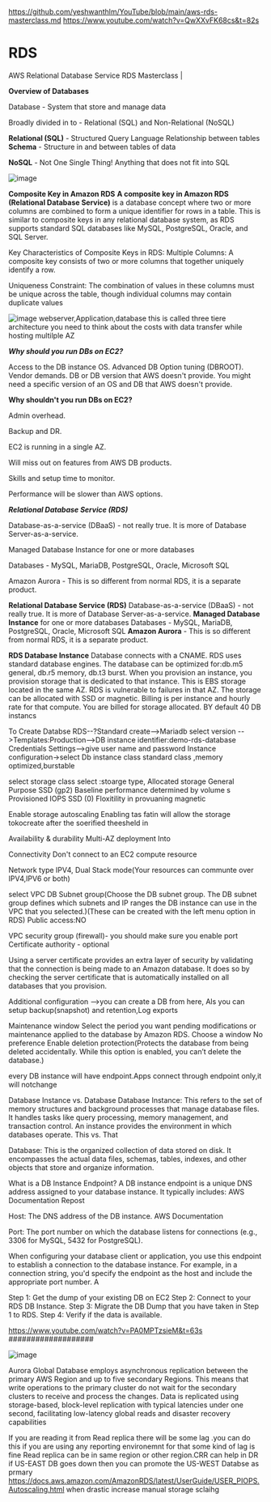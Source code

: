 https://github.com/yeshwanthlm/YouTube/blob/main/aws-rds-masterclass.md
https://www.youtube.com/watch?v=QwXXvFK68cs&t=82s

# RDS

AWS Relational Database Service RDS Masterclass |


**Overview of Databases**


Database - System that store and manage data

Broadly divided in to - Relational (SQL) and Non-Relational (NoSQL)

**Relational (SQL)** - Structured Query Language Relationship between tables
    **Schema** - Structure in and between tables of data

**NoSQL** - Not One Single Thing!
Anything that does not fit into SQL

![image](https://github.com/user-attachments/assets/1e2b43dd-4db8-4743-96f9-4229b790cdef)




**Composite Key in Amazon RDS**
**A composite key in Amazon RDS (Relational Database Service)** is a database concept where two or more columns are combined to form a unique identifier for rows in a table. This is similar to composite keys in any relational database system, as RDS supports standard SQL databases like MySQL, PostgreSQL, Oracle, and SQL Server.

Key Characteristics of Composite Keys in RDS:
  Multiple Columns: A composite key consists of two or more columns that together uniquely identify a row.

Uniqueness Constraint: The combination of values in these columns must be unique across the table, though individual columns may contain duplicate values


![image](https://github.com/user-attachments/assets/21ef0214-0c10-4790-b1aa-a50dd14df36e)
webserver,Application,database this is called three tiere architecture
you  need to think about the costs with data transfer while hosting multilple AZ


***Why should you run DBs on EC2?***

Access to the DB instance OS.
Advanced DB Option tuning (DBROOT).
Vendor demands.
DB or DB version that AWS doesn't provide.
You might need a specific version of an OS and DB that AWS doesn't provide.



**Why shouldn't you run DBs on EC2?**

Admin overhead.

Backup and DR.

EC2 is running in a single AZ.

Will miss out on features from AWS DB products.

Skills and setup time to monitor.

Performance will be slower than AWS options.

***Relational Database Service (RDS)***


Database-as-a-service (DBaaS) - not really true. It is more of Database Server-as-a-service.

Managed Database Instance for one or more databases

Databases - MySQL, MariaDB, PostgreSQL, Oracle, Microsoft SQL

Amazon Aurora - This is so different from normal RDS, it is a separate product.





**Relational Database Service (RDS)**
Database-as-a-service (DBaaS) - not really true. It is more of Database Server-as-a-service.
**Managed Database Instance** for one or more databases
Databases - MySQL, MariaDB, PostgreSQL, Oracle, Microsoft SQL
**Amazon Aurora** - This is so different from normal RDS, it is a separate product.


**RDS Database Instance**
Database connects with a CNAME. RDS uses standard database engines.
The database can be optimized for:db.m5 general, db.r5 memory, db.t3 burst.
When you provision an instance, you provision storage that is dedicated to that instance. This is EBS storage located in the same AZ. RDS is vulnerable to failures in that AZ.
The storage can be allocated with SSD or magnetic.
Billing is per instance and hourly rate for that compute. You are billed for storage allocated.
BY default 40 DB instancs


To Create Databse
RDS--?Standard create-->Mariadb
select version -->Templates:Production-->DB instance identifier:demo-rds-database
Credentials Settings-->give user name and  password
Instance configuration->select Db instance class
standard class ,memory optimized,burstable

select storage class
select :stoarge type, Allocated storage
General Purpose SSD (gp2)
Baseline performance determined by volume s
Provisioned IOPS SSD (0)
Floxitility in provuaning
magnetic


Enable storage autoscaling
Enabling tas fatin will allow the storage tokocreate after the soerified theesheld in

Availability & durability
Multi-AZ deployment Into

Connectivity
Don't connect to an EC2 compute resource

Network type
  IPV4, Dual Stack mode(Your resources can communte over IPV4,IPV6 or  both)

  select VPC
  DB Subnet group(Choose the DB subnet group. The DB subnet group defines which subnets and IP ranges the DB instance can use in the VPC that you selected.)(These can be created with the left menu option in RDS)
  Public access:NO

  VPC security group (firewall)- you should make sure you enable port 
 Certificate authority - optional

Using a server certificate provides an extra layer of security by validating that the connection is being made to an Amazon database. It does so by checking the server certificate that is automatically installed on all databases that you provision.

Additional configuration -->you can create a DB from here, Als you can setup backup(snapshot) and retention,Log exports

Maintenance window
Select the period you want pending modifications or maintenance applied to the database by Amazon RDS.
Choose a window
No preference
Enable deletion protection(Protects the database from being deleted accidentally. While this option is enabled, you can’t delete the database.)


every DB instance will have endpoint.Apps connect through endpoint only,it will notchange


Database Instance vs. Database
Database Instance: This refers to the set of memory structures and background processes that manage database files. It handles tasks like query processing, memory management, and transaction control. An instance provides the environment in which databases operate.
This vs. That

Database: This is the organized collection of data stored on disk. It encompasses the actual data files, schemas, tables, indexes, and other objects that store and organize information.


What is a DB Instance Endpoint?
A DB instance endpoint is a unique DNS address assigned to your database instance. It typically includes:
AWS Documentation
Repost

Host: The DNS address of the DB instance.
AWS Documentation

Port: The port number on which the database listens for connections (e.g., 3306 for MySQL, 5432 for PostgreSQL).

When configuring your database client or application, you use this endpoint to establish a connection to the database instance. For example, in a connection string, you'd specify the endpoint as the host and include the appropriate port number. 
A


Step 1: Get the dump of your existing DB on EC2
Step 2: Connect to your RDS DB Instance.
Step 3: Migrate the DB Dump that you have taken in Step 1 to RDS.
Step 4: Verify if the data is available.




https://www.youtube.com/watch?v=PA0MPTzsieM&t=63s
###################




![image](https://github.com/user-attachments/assets/4a7e15f5-a99c-42d4-a82b-dc5393f5e61a)

Aurora Global Database employs asynchronous replication between the primary AWS Region and up to five secondary Regions. This means that write operations to the primary cluster do not wait for the secondary clusters to receive and process the changes. Data is replicated using storage-based, block-level replication with typical latencies under one second, facilitating low-latency global reads and disaster recovery capabilities

If you are reading it from Read replica there will be some lag .you can do this if you are using any reporting environemnt for that some kind of lag is fine
Read replica can be in same region or other region.CRR can help in DR
if US-EAST DB goes down then you can promote the US-WEST Databse as prmary
https://docs.aws.amazon.com/AmazonRDS/latest/UserGuide/USER_PIOPS.Autoscaling.html
when drastic increase manual storage sclaihg



